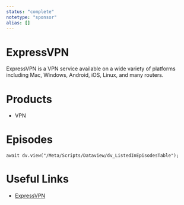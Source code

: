 ```yaml
---
status: "complete"
notetype: "sponsor"
alias: []
---
```

# ExpressVPN
ExpressVPN is a VPN service available on a wide variety of platforms including Mac, Windows, Android, iOS, Linux, and many routers.

# Products
- VPN

# Episodes
```dataviewjs
await dv.view("/Meta/Scripts/Dataview/dv_ListedInEpisodesTable");
```

# Useful Links
- [ExpressVPN](https://www.expressvpn.com/automators)